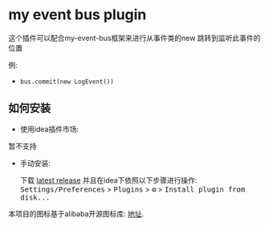 # my event bus plugin

<!-- Plugin description -->
这个插件可以配合my-event-bus框架来进行从事件类的new 跳转到监听此事件的位置

例:

* `bus.commit(new LogEvent())`

<!-- Plugin description end -->

## 如何安装

* 使用idea插件市场:

暂不支持

* 手动安装:

  下载 [latest release](https://github.com/247452312/my-event-bus-plugin/releases/download/v0.0.1/myEventBus-1.5.2.zip)
  并且在idea下依照以下步骤进行操作:
  <kbd>Settings/Preferences</kbd> > <kbd>Plugins</kbd> > <kbd>⚙️</kbd> > <kbd>Install plugin from disk...</kbd>

本项目的图标基于alibaba开源图标库:
 [地址](https://www.iconfont.cn/).
